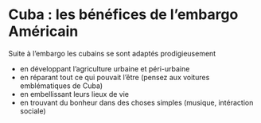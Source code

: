 # Cuba : les bénéfices de l’embargo Américain

Suite à l’embargo les cubains se sont adaptés prodigieusement

- en développant l’agriculture urbaine et péri-urbaine
- en réparant tout ce qui pouvait l’être (pensez aux voitures emblématiques de Cuba)
- en embellissant leurs lieux de vie
- en trouvant du bonheur dans des choses simples (musique, intéraction sociale)
